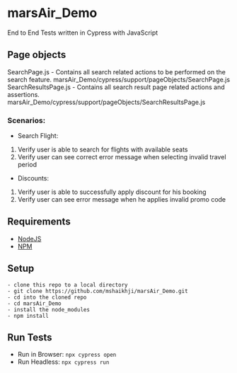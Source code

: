 # marsAir_Demo
End to End Tests written in Cypress with JavaScript


## Page objects
SearchPage.js - Contains all search related actions to be performed on the search feature. marsAir_Demo/cypress/support/pageObjects/SearchPage.js
SearchResultsPage.js - Contains all search result page related actions and assertions. marsAir_Demo/cypress/support/pageObjects/SearchResultsPage.js

### Scenarios:
- Search Flight:
1. Verify user is able to search for flights with available seats
2. Verify user can see correct error message when selecting invalid travel period

- Discounts:
1. Verify user is able to successfully apply discount for his booking
2. Verify user can see error message when he applies invalid promo code

## Requirements

- [NodeJS](https://nodejs.org/en/)
- [NPM](https://www.npmjs.com/get-npm)


## Setup
```
- clone this repo to a local directory
- git clone https://github.com/mshaikhji/marsAir_Demo.git
- cd into the cloned repo
- cd marsAir_Demo
- install the node_modules
- npm install
```

## Run Tests
- Run in Browser: `npx cypress open`
- Run Headless: `npx cypress run`

